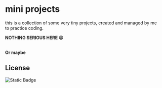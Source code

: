 # mini projects

this is a collection of some very tiny projects, created and managed by me to practice coding.

<b>NOTHING SERIOUS HERE 😉</b>

<br>
<b>Or maybe</b>

## License
![Static Badge](https://img.shields.io/badge/License-CC_BY_NC_ND-blue)
